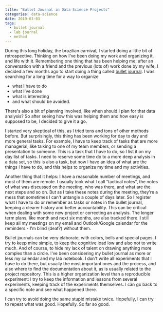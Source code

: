 ```yaml
---
title: "Bullet Journal in Data Science Projects"
categories: data-science
date: 2019-03-03
tags:
  - bullet journal
  - lab journal
  - method
---
```


During this long holiday, the brazilian carnival, I started doing a little bit of retrospective. Thinking on how I've been doing my work and organizing it, and life with it. Remembering one thing that has been helping me: after an conversation with a friend and the previous (lots of) work done by my wife, I decided a few months ago to start doing a thing called [bullet journal](bulletjournal.com). I was searching for a long time for a way to organize

- what I have to do
- what I've done
- what is interesting
- and what should be avoided.

There's also a bit of planning involved, like when should I plan for that data analysis? So after seeing how this was helping them and how easy is supposed to be, I decided to give it a go.

I started very skeptical of this, as I tried tons and tons of other methods before. But surprisingly, this thing has been working for day to day and more general tasks. For example, I have to keep track of tasks that are more managerial, like talking to one of my team members, or sending a presentation to someone. This is a task that I have to do, so I list it on my day list of tasks. I need to reserve some time do to a more deep analysis in a data set, so this is also a task, but now I have an idea of what are the things I have to do, and this helps to organize my time and my activities.

Another thing that it helps: I have a reasonable number of meetings, and most of them are remote. I usually took what I call "tactical notes", the notes of what was discussed on the meeting, who was there, and what are the next steps and so on. But as I take these notes during the meeting, they're a mess that sometimes I can't untangle a couple of days later. So I register what I have to do or remember as tasks or notes in the bullet journal, keeping a clearer history and better accountability. This can be critical when dealing with some new project or correcting an analysis. The longer term plans, like month and next six months, are also tracked there. I still keep all my meetings on my email and Outlook/Google calendar for the reminders - I'm blind (deaf?) without them.

Bullet journals can be very elaborate, with colors, bells and special pages. I try to keep mine simple, to keep the cognitive load low and also not to write much. And of course, to hide my lack of talent on drawing anything more complex than a circle. I've been considering my bullet journal as more or less my calendar and my lab notebook. I don't write all experiments that I have to do there, but usually the most important ones and the process, and also where to find the documentation about it, as is usually related to the project repository. This is a higher organization level than a reproducible experiment: I try to keep the information and lessons from several experiments, keeping track of the experiments themselves. I can go back to a specific note and see what happened there. 

I can try to avoid doing the same stupid mistake twice. Hopefully, I can try to repeat what was good. Hopefully. So far so good.